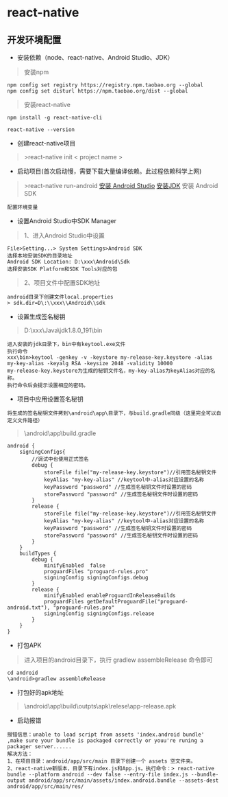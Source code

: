 # react-native

## 开发环境配置
* 安装依赖（node、react-native、Android Studio、JDK）
> 安装npm
```javscript
npm config set registry https://registry.npm.taobao.org --global
npm config set disturl https://npm.taobao.org/dist --global
```
> 安装react-native
```javscript
npm install -g react-native-cli

react-native --version

```
* 创建react-native项目
> \>react-native init < project name >
* 启动项目(首次启动慢，需要下载大量编译依赖。此过程依赖科学上网)
> \>react-native run-android
> [安装 Android Studio](https://developer.android.com/studio/)
> [安装JDK](https://www.oracle.com/technetwork/java/javase/downloads/jdk8-downloads-2133151.html)
> 安装 Android SDK
```javscript
配置环境变量
```
* 设置Android Studio中SDK Manager
> 1、进入Android Studio中设置
```javscript
File>Setting...> System Settings>Android SDK
选择本地安装SDK的目录地址
Android SDK Location: D:\xxx\Android\Sdk
选择安装SDK Platform和SDK Tools对应的包
```
> 2、项目文件中配置SDK地址
```javscript
android目录下创建文件local.properties
> sdk.dir=D\:\\xxx\\Android\\sdk
```

* 设置生成签名秘钥
> D:\xxx\Java\jdk1.8.0_191\bin
```javscript
进入安装的jdk目录下，bin中有keytool.exe文件
执行命令
xxx\bin>keytool -genkey -v -keystore my-release-key.keystore -alias my-key-alias -keyalg RSA -keysize 2048 -validity 10000
my-release-key.keystore为生成的秘钥文件名，my-key-alias为keyAlias对应的名称。
执行命令后会提示设置相应的密码。
```
* 项目中应用设置签名秘钥
```javscript
将生成的签名秘钥文件拷到\android\app\目录下，与build.gradle同级（这里完全可以自定义文件路径）

```
> \android\app\build.gradle
```javscript
android {
	signingConfigs{
		//调试中也使用正式签名
		debug {
			storeFile file("my-release-key.keystore")//引用签名秘钥文件
			keyAlias "my-key-alias" //keytool中-alias对应设置的名称
			keyPassword "password" //生成签名秘钥文件时设置的密码
			storePassword "password" //生成签名秘钥文件时设置的密码
		}
		release {
			storeFile file("my-release-key.keystore")//引用签名秘钥文件
			keyAlias "my-key-alias" //keytool中-alias对应设置的名称
			keyPassword "password" //生成签名秘钥文件时设置的密码
			storePassword "password" //生成签名秘钥文件时设置的密码
		}
	}
	buildTypes {
		debug {
			minifyEnabled  false
			proguardFiles "proguard-rules.pro"
			signingConfig signingConfigs.debug
		}
		release {
			minifyEnabled enableProguardInReleaseBuilds
			proguardFiles getDefaultProguardFile("proguard-android.txt"), "proguard-rules.pro"
			signingConfig signingConfigs.release
		}
	}
}
```

* 打包APK
> 进入项目的android目录下，执行 gradlew assembleRelease 命令即可
```javscript
cd android
\android>gradlew assembleRelease
```

* 打包好的apk地址
> \android\app\build\outpts\apk\relese\app-release.apk



* 启动报错
```javscript
报错信息：unable to load script from assets 'index.android bundle'  ,make sure your bundle is packaged correctly or youu're runing a packager server......
解决方法：
1、在项目目录：android/app/src/main 目录下创建一个 assets 空文件夹。
2、react-native新版本，目录下有index.js和App.js。执行命令：> react-native bundle --platform android --dev false --entry-file index.js --bundle-output android/app/src/main/assets/index.android.bundle --assets-dest android/app/src/main/res/
```